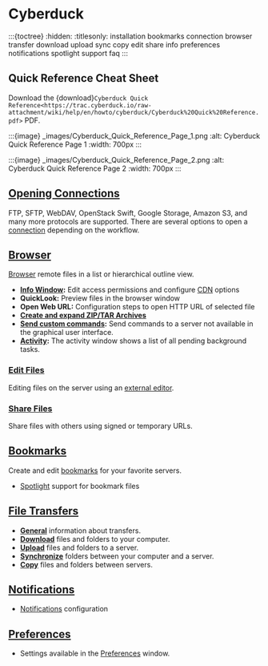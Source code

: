 Cyberduck 
====

:::{toctree}
:hidden:
:titlesonly:
installation
bookmarks
connection
browser
transfer
download
upload
sync
copy
edit
share
info
preferences
notifications
spotlight
support
faq
:::

## Quick Reference Cheat Sheet

Download the {download}`Cyberduck Quick Reference<https://trac.cyberduck.io/raw-attachment/wiki/help/en/howto/cyberduck/Cyberduck%20Quick%20Reference.pdf>` PDF.

:::{image} _images/Cyberduck_Quick_Reference_Page_1.png
:alt: Cyberduck Quick Reference Page 1
:width: 700px
:::

:::{image} _images/Cyberduck_Quick_Reference_Page_2.png
:alt: Cyberduck Quick Reference Page 2
:width: 700px
:::

## [Opening Connections](connection.md)

FTP, SFTP, WebDAV, OpenStack Swift, Google Storage, Amazon S3, and many more protocols are supported. There are several options to open a [connection](connection.md) depending on the workflow.

## [Browser](browser.md)

[Browser](browser.md) remote files in a list or hierarchical outline view.

- **[Info Window](info.md):** Edit access permissions and configure [CDN](../protocols/cdn/index.md) options
- **QuickLook:** Preview files in the browser window
- **Open Web URL:** Configuration steps to open HTTP URL of selected file
- **[Create and expand ZIP/TAR Archives](../protocols/sftp/index.md#create-and-expand-zip-or-tar-archives)**
- **[Send custom commands](../protocols/sftp/index.md#remote-commands):** Send commands to a server not available in the graphical user interface.
- **[Activity](browser.md#activity):** The activity window shows a list of all pending background tasks.

### [Edit Files](edit.md)

Editing files on the server using an [external editor](edit.md).

### [Share Files](share.md)

Share files with others using signed or temporary URLs.

## [Bookmarks](bookmarks.md)

Create and edit [bookmarks](bookmarks.md) for your favorite servers.

- [Spotlight](spotlight.md) support for bookmark files

## [File Transfers](transfer.md)

- **[General](transfer.md)** information about transfers. 
- **[Download](download.md)** files and folders to your computer.
- **[Upload](upload.md)** files and folders to a server.
- **[Synchronize](sync.md)** folders between your computer and a server.
- **[Copy](copy.md)** files and folders between servers.

## [Notifications](notifications.md)

- [Notifications](notifications.md) configuration

## [Preferences](preferences.md)

- Settings available in the [Preferences](preferences.md) window.